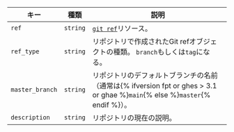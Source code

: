 | キー              | 種類       | 説明                                                                                                   |
| --------------- | -------- | ---------------------------------------------------------------------------------------------------- |
| `ref`           | `string` | [`git ref`](/rest/reference/git#get-a-reference)リソース。                                                |
| `ref_type`      | `string` | リポジトリで作成されたGit refオブジェクトの種類。 `branch`もしくは`tag`になる。                                                   |
| `master_branch` | `string` | リポジトリのデフォルトブランチの名前（通常は{% ifversion fpt or ghes > 3.1 or ghae %}`main`{% else %}`master`{% endif %}）。 |
| `description`   | `string` | リポジトリの現在の説明。                                                                                         |
